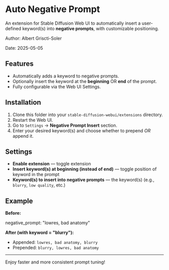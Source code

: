 # Auto Negative Prompt
An extension for Stable Diffusion Web UI to automatically insert a user-defined keyword(s) into **negative prompts**, with customizable positioning.

Author: Albert Griscti-Soler

Date: 2025-05-05

## Features

- Automatically adds a keyword to negative prompts.
- Optionally insert the keyword at the **beginning** OR **end** of the prompt.
- Fully configurable via the Web UI Settings.

## Installation

1. Clone this folder into your `stable-diffusion-webui/extensions` directory.
2. Restart the Web UI.
3. Go to `Settings` → **Negative Prompt Insert** section.
4. Enter your desired keyword(s) and choose whether to prepend *OR* append it.

## Settings

- **Enable extension** — toggle extension
- **Insert keyword(s) at beginning (instead of end)** — toggle position of keyword in the prompt
- **Keyword(s) to insert into negative prompts** — the keyword(s) (e.g., `blurry`, `low quality`, etc.)

## Example

**Before:**  

negative_prompt: "lowres, bad anatomy"

**After (with keyword = "blurry"):**  

- Appended: `lowres, bad anatomy, blurry`  
- Prepended: `blurry, lowres, bad anatomy`

---

Enjoy faster and more consistent prompt tuning!
